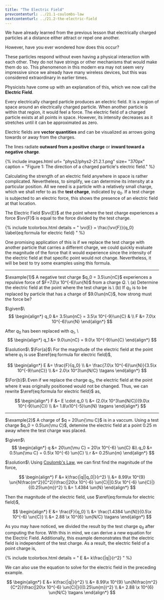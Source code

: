 ```yaml
---
title: "The Electric Field"
prevcontenturl: ../21.1-coulombs-law
nextcontenturl: ../21.2-the-electric-field
---
```



We have already learned from the previous lesson that electrically charged particles at a distance either attract or repel one another. 

However, have you ever wondered how does this occur? 

These particles respond without even having a physical interaction with each other. They do not have strings or other mechanisms that would make them do so. This phenomenon in this modern era may not seem very impressive since we already have many wireless devices, but this was considered extraordinary in earlier times. 

Physicists have come up with an explanation of this, which we now call the **Electric Field**.



Every electrically charged particle produces an electric field. It is a region of space around an electrically charged particle. When another particle is within that region, it would feel a force. The electric field of a charged particle exists at all points in space. However, its intensity decreases as it stretches until it can be approximated as zero.


Electric fields are **vector quantities** and can be visualized as arrows going towards or away from the charges. 

The lines radiate **outward from a positive charge** or **inward toward a negative charge**.





{% include images.html 
    url= "phys2/phys2-21.2.1.png" 
    size= "370px"
    caption = "Figure 1: The direction of a charged particle's electric field."
%}





Calculating the strength of an electric field anywhere in space is rather complicated. Nevertheless, to simplify, we can determine its intensity at a particular position. All we need is a particle with a relatively small charge, which we shall refer to as the **test charge**, indicated by $q_0$. If a test charge is subjected to an electric force, this shows the presence of an electric field at that location.


The Electric Field $\vv{E}$ at the point where the test charge experiences a force $\vv{F}$ is equal to the force divided by the test charge.

{% include tcolorbox.html
    details = "
        \vv{E} = \frac{\vv{F}}{q_0}
        \label{eq:formula for electric field}
    "
%}


One promising application of this is if we replace the test charge with another particle that carries a different charge, we could quickly evaluate the magnitude of the force that it would experience since the intensity of the electric field at that specific point would not change. Nevertheless, it will be best to try some examples using this formula.









---
$\example{1}$
A negative test charge $q_0 = 3.5\un{nC}$ experiences a repulsive force of $F=7.0\x 10^{-6}\un{N}$ from a charge $Q$. \\
(a) Determine the electric field at the point where the test charge is.\\
(b) If $q_0$ is to be replaced by particle that has a charge of $9.0\un{nC}$, how strong must the force be?

$\given$\\
$$
\begin{align*}
	q_0 &= 3.5\un{nC} = 3.5\x 10^{-9}\un{C} & \\
	F &= 7.0\x 10^{-6}\un{N}
\end{align*}
$$ 

After $q_0$ has been replaced with $q_1$, \\
$$
\begin{align*}
	q_1 &= 9.0\un{nC} = 9.0\x 10^{-9}\un{C}
\end{align*}
$$



$\solution$\\
$\For{a}$\\
For the magnitude of the electric field at the point where $q_1$ is use $\eref{eq:formula for electric field}$,

$$
\begin{align*}
	E &= \frac{F}{q_0} \\
	&= \frac{7.0\x 10^{-6}\un{N}}{3.5\x 10^{-9}\un{C}} \\
	&= 2.0\x 10^3\un{N/C}		\tagans
\end{align*}
$$


$\For{b}$\\
Even if we replace the charge $q_0$, the electric field at the point where it was originally positioned would not be changed. Thus, we can rewrite $\eref{eq:formula for electric field}$ as,

$$
\begin{align*}
	F &= E \cdot q_0 \\
	&= (2.0\x 10^3\un{N/C})(9.0\x 10^{-9}\un{C}) \\
	&= 1.8\x10^{-5}\un{N}	\tagans
\end{align*}
$$













---
$\example{2}$
A charge of $q = 20\un{\mu C}$ is in a vaccum. Using a test charge $q_0 = 0.5\un{\mu C}$, detemine the electric field at a point 0.25 m away where the test charge was placed.

$\given$\\
$$
\begin{align*}
	q &= 20\un{\mu C} = 20\x 10^{-6} \un{C} &\\
	q_0 &= 0.5\un{\mu C} = 0.5\x 10^{-6} \un{C} \\
	r &= 0.25\un{m}
\end{align*}
$$

$\solution$\\
Using [Coulomb's Law](../21.1-coulombs-law), we can first find the magnitude of the force,

$$
\begin{align*}
	F &= k\frac{|q||q_0|}{r^2} \\
	&= 8.99\x 10^{9} \un{N\frac{m^2}{C^2}}\frac{|20\x 10^{-6} \un{C}||0.5\x 10^{-6} \un{C}|}{(0.25\un{m})^2} \\
	&= 1.4384 \un{N}
\end{align*}
$$

Then the magnitude of the electric field, use $\eref{eq:formula for electric field}$,

$$
\begin{align*}
	E &= \frac{F}{q_0} \\
	&= \frac{1.4384 \un{N}}{0.5\x 10^{-6} \un{C}} \\
	&= 2.88 \x 10^{6} \un{N/C}		\tagans
\end{align*}
$$




As you may have noticed, we divided the result by the test charge $q_0$ after computing the force. With this in mind, we can derive a new equation for the Electric Field. Additionally, this example demonstrates that the electric field is independent of the test charge. As a result, the electric field of a point charge is,





{% include tcolorbox.html
    details = "
        E &= k\frac{|q|}{r^2}
    "
%}


We can also use the equation to solve for the electric field in the preceding example.

$$
\begin{align*}
	E &= k\frac{|q|}{r^2} \\
	&= 8.99\x 10^{9} \un{N\frac{m^2}{C^2}}\frac{|20\x 10^{-6} \un{C}|}{(0.25\un{m})^2} \\
	&= 2.88 \x 10^{6} \un{N/C}		\tagans
\end{align*}
$$